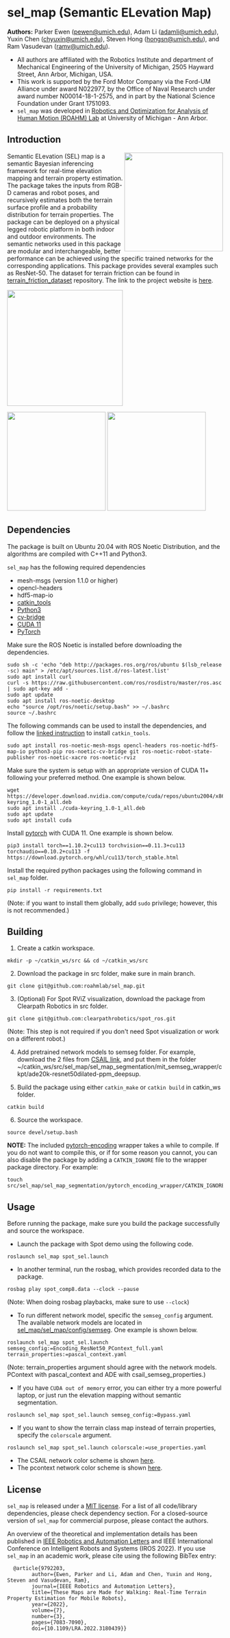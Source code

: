 # sel_map (Semantic ELevation Map)
**Authors:** Parker Ewen (pewen@umich.edu), Adam Li (adamli@umich.edu), Yuxin Chen (chyuxin@umich.edu), Steven Hong (hongsn@umich.edu), and Ram Vasudevan (ramv@umich.edu). 

- All authors are affiliated with the Robotics Institute and department of Mechanical Engineering of the University of Michigan, 2505 Hayward Street, Ann Arbor, Michigan, USA.
- This work is supported by the Ford Motor Company via the Ford-UM Alliance under award N022977, by the Office of Naval Research under award number N00014-18-1-2575, and in part by the National Science Foundation under Grant 1751093.
- `sel_map` was developed in [Robotics and Optimization for Analysis of Human Motion (ROAHM) Lab](http://www.roahmlab.com/) at University of Michigan - Ann Arbor.

## Introduction
<img align="right" height="230" src="/figures/main.png"/>

Semantic ELevation (SEL) map is a semantic Bayesian inferencing framework for real-time elevation mapping and terrain property estimation. The package takes the inputs from RGB-D cameras and robot poses, and recursively estimates both the terrain surface profile and a probability distribution for terrain properties. The package can be deployed on a physical legged robotic platform in both indoor and outdoor environments. The semantic networks used in this package are modular and interchangeable, better performance can be achieved using the specific trained networks for the corresponding applications. This package provides several examples such as ResNet-50. The dataset for terrain friction can be found in [terrain_friction_dataset](https://github.com/roahmlab/terrain_friction_dataset) repository. The link to the project website is [here](https://roahmlab.github.io/sel_map/).


<img height="270" src="/figures/flow_diagram.png"/>

<img height="230" src="/figures/terrain_class.png"/> <img height="230" src="/figures/terrain_property.png"/>

## Dependencies
The package is built on Ubuntu 20.04 with ROS Noetic Distribution, and the algorithms are compiled with C++11 and Python3. 

`sel_map` has the following required dependencies
* mesh-msgs (version 1.1.0 or higher)
* opencl-headers
* hdf5-map-io
* [catkin_tools](https://catkin-tools.readthedocs.io/en/latest/index.html)
* [Python3](https://www.python.org/download/releases/3.0/)
* [cv-bridge](http://wiki.ros.org/cv_bridge)
* [CUDA 11](https://developer.nvidia.com/cuda-toolkit)
* [PyTorch](https://pytorch.org)

Make sure the ROS Noetic is installed before downloading the dependencies.
```
sudo sh -c 'echo "deb http://packages.ros.org/ros/ubuntu $(lsb_release -sc) main" > /etc/apt/sources.list.d/ros-latest.list'
sudo apt install curl
curl -s https://raw.githubusercontent.com/ros/rosdistro/master/ros.asc | sudo apt-key add -
sudo apt update
sudo apt install ros-noetic-desktop
echo "source /opt/ros/noetic/setup.bash" >> ~/.bashrc
source ~/.bashrc
```

The following commands can be used to install the dependencies, and follow the [linked instruction](https://catkin-tools.readthedocs.io/en/latest/installing.html) to install `catkin_tools`.
```
sudo apt install ros-noetic-mesh-msgs opencl-headers ros-noetic-hdf5-map-io python3-pip ros-noetic-cv-bridge git ros-noetic-robot-state-publisher ros-noetic-xacro ros-noetic-rviz
```

Make sure the system is setup with an appropriate version of CUDA 11+ following your preferred method. One example is shown below.
```
wget https://developer.download.nvidia.com/compute/cuda/repos/ubuntu2004/x86_64/cuda-keyring_1.0-1_all.deb
sudo apt install ./cuda-keyring_1.0-1_all.deb
sudo apt update
sudo apt install cuda
```

Install [pytorch](https://pytorch.org) with CUDA 11. One example is shown below.
```
pip3 install torch==1.10.2+cu113 torchvision==0.11.3+cu113 torchaudio==0.10.2+cu113 -f https://download.pytorch.org/whl/cu113/torch_stable.html
```

Install the required python packages using the following command in `sel_map` folder.
```
pip install -r requirements.txt
```
(Note: if you want to install them globally, add `sudo` privilege; however, this is not recommended.)

## Building

1. Create a catkin workspace.
```
mkdir -p ~/catkin_ws/src && cd ~/catkin_ws/src
```

2. Download the package in src folder, make sure in main branch.
```
git clone git@github.com:roahmlab/sel_map.git
```

3. (Optional) For Spot RViZ visualization, download the package from Clearpath Robotics in src folder.
```
git clone git@github.com:clearpathrobotics/spot_ros.git
```
(Note: This step is not required if you don't need Spot visualization or work on a different robot.)

4. Add pretrained network models to semseg folder.
For example, download the 2 files from [CSAIL link](http://sceneparsing.csail.mit.edu/model/pytorch/ade20k-resnet50dilated-ppm_deepsup/), and put them in the folder ~/catkin_ws/src/sel_map/sel_map_segmentation/mit_semseg_wrapper/ckpt/ade20k-resnet50dilated-ppm_deepsup.

5. Build the package using either `catkin_make` or `catkin build` in catkin_ws folder.
```
catkin build
```

6. Source the workspace.
```
source devel/setup.bash
```

**NOTE:** The included [pytorch-encoding](https://github.com/zhanghang1989/PyTorch-Encoding) wrapper takes a while to compile. If you do not want to compile this, or if for some reason you cannot, you can also disable the package by adding a `CATKIN_IGNORE` file to the wrapper package directory. For example:
```
touch src/sel_map/sel_map_segmentation/pytorch_encoding_wrapper/CATKIN_IGNORE
```

## Usage
Before running the package, make sure you build the package successfully and source the workspace.

- Launch the package with Spot demo using the following code.
```
roslaunch sel_map spot_sel.launch
```

- In another terminal, run the rosbag, which provides recorded data to the package.
```
rosbag play spot_comp8.data --clock --pause
```
(Note: When doing rosbag playbacks, make sure to use `--clock`)

- To run different network model, specific the `semseg_config` argument. The available network models are located in [sel_map/sel_map/config/semseg](https://github.com/roahmlab/sel_map/tree/main/sel_map/config/semseg). One example is shown below.
```
roslaunch sel_map spot_sel.launch semseg_config:=Encoding_ResNet50_PContext_full.yaml terrain_properties:=pascal_context.yaml
```
(Note: terrain_properties argument should agree with the network models. PContext with pascal_context and ADE with csail_semseg_properties.)

- If you have `CUDA out of memory` error, you can either try a more powerful laptop, or just run the elevation mapping without semantic segmentation.
```
roslaunch sel_map spot_sel.launch semseg_config:=Bypass.yaml
```

- If you want to show the terrain class map instead of terrain properties, specify the `colorscale` argument.
```
roslaunch sel_map spot_sel.launch colorscale:=use_properties.yaml
```
- The CSAIL network color scheme is shown [here](https://docs.google.com/spreadsheets/d/1se8YEtb2detS7OuPE86fXGyD269pMycAWe2mtKUj2W8/edit#gid=0).
- The pcontext network color scheme is shown [here](https://docs.google.com/spreadsheets/d/1a-73_0Xi4L3U7m5KLqtBJww-4YzNyWlXWooiONRWW98/edit#gid=1446720304).

## License

`sel_map` is released under a [MIT license](https://github.com/roahmlab/sel_map/blob/main/LICENSE). For a list of all code/library dependencies, please check dependency section. For a closed-source version of `sel_map` for commercial purpose, please contact the authors.

An overview of the theoretical and implementation details has been published in [IEEE Robotics and Automation Letters](https://ieeexplore.ieee.org/document/9792203) and IEEE International Conference on Intelligent Robots and Systems (IROS 2022). If you use `sel_map` in an academic work, please cite using the following BibTex entry:


      @article{9792203,
            author={Ewen, Parker and Li, Adam and Chen, Yuxin and Hong, Steven and Vasudevan, Ram},
            journal={IEEE Robotics and Automation Letters}, 
            title={These Maps are Made for Walking: Real-Time Terrain Property Estimation for Mobile Robots}, 
            year={2022},
            volume={7},
            number={3},
            pages={7083-7090},
            doi={10.1109/LRA.2022.3180439}}


